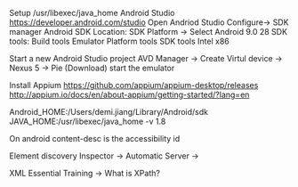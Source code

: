 Setup
/usr/libexec/java_home
Android Studio
https://developer.android.com/studio
Open Andriod Studio 
Configure->  SDK manager 
Android SDK Location: 
SDK Platform -> Select Android 9.0 28
SDK tools: 
Build tools
Emulator
Platform tools
SDK tools
Intel x86

Start a new Android Studio project
AVD Manager -> Create Virtul device -> Nexus 5 -> Pie (Download) start the emulator

Install Appium
https://github.com/appium/appium-desktop/releases
http://appium.io/docs/en/about-appium/getting-started/?lang=en

Android_HOME:/Users/demi.jiang/Library/Android/sdk
JAVA_HOME:/usr/libexec/java_home -v 1.8

On android content-desc is the accessibility id 

Element discovery 
Inspector -> Automatic Server -> 

XML Essential Training -> What is XPath?
